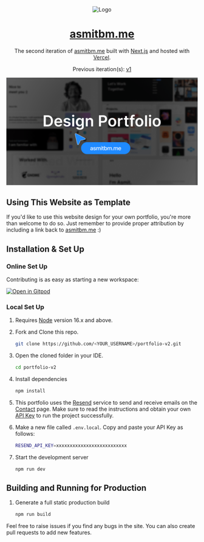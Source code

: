 <div align="center">
  <img alt="Logo" src="https://raw.githubusercontent.com/asmitbm/portfolio-v2/main/public/am.svg" width="100" />
</div>
<h1 align="center">
  <a target="_blank" href="https://asmitbm.me">asmitbm.me</a>
</h1>

<p align="center">
  The second iteration of <a href="https://asmitbm.me" target="_blank">asmitbm.me</a> built with <a href="https://nextjs.org/" target="_blank">Next.js</a> and hosted with <a href="https://vercel.com" target="_blank">Vercel</a>.
</p>

<p align="center">
  Previous iteration(s):
  <a href="https://github.com/asmitbm/asmitbm.github.io" target="_blank">v1</a>
</p>

![portfolio website](./public/readme_cover.png)

## Using This Website as Template

If you'd like to use this website design for your own portfolio, you're more than welcome to do so. Just remember to provide proper attribution by including a link back to [asmitbm.me](https://asmitbm.me) :)

## Installation & Set Up

### Online Set Up

Contributing is as easy as starting a new workspace:

[![Open in Gitpod](https://www.gitpod.io/svg/open-in-gitpod.svg)](https://gitpod.io/#https://github.com/asmitbm/portfolio-v2)

### Local Set Up

1. Requires [Node](https://nodejs.org/en/download) version 16.x and above.

2. Fork and Clone this repo.

    ```sh
    git clone https://github.com/<YOUR_USERNAME>/portfolio-v2.git
    ```

3. Open the cloned folder in your IDE.

    ```sh
    cd portfolio-v2
    ```

4. Install dependencies

    ```sh
    npm install
    ```

5. This portfolio uses the [Resend](https://resend.com/docs/introduction) service to send and receive emails on the [Contact](https://www.asmitbm.me/contact) page. Make sure to read the instructions and obtain your own [API Key](https://resend.com/docs/send-with-nodejs) to run the project successfully.

6. Make a new file called `.env.local`. Copy and paste your API Key as follows:

    ```sh
    RESEND_API_KEY=xxxxxxxxxxxxxxxxxxxxxxxxxx
    ```

7. Start the development server

    ```sh
    npm run dev
    ```

## Building and Running for Production

1. Generate a full static production build

    ```sh
    npm run build
    ```

Feel free to raise issues if you find any bugs in the site. You can also create pull requests to add new features.
